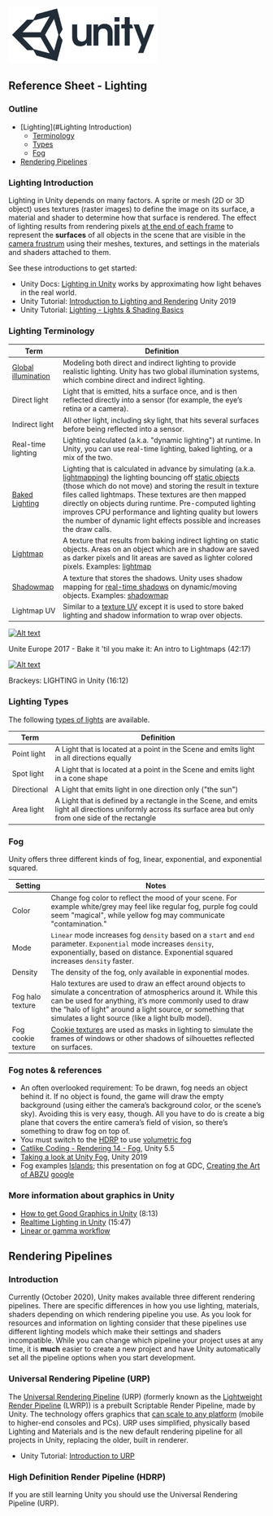 

![unity logo](images/unity-logo-293w.png)

## Reference Sheet - Lighting

### Outline

- [Lighting](#Lighting Introduction)
	- [Terminology](#Lighting-Terminology)
	- [Types](#Lighting-Types)
	- [Fog](#Fog)
- [Rendering Pipelines](#Rendering-Pipelines)


### Lighting Introduction

Lighting in Unity depends on many factors. A sprite or mesh (2D or 3D object) uses textures (raster images) to define the image on its surface, a material and shader to determine how that surface is rendered. The effect of lighting results from rendering pixels [at the end of each frame](https://docs.unity3d.com/Manual/ExecutionOrder.html) to represent the **surfaces** of all objects in the scene that are visible in the [camera frustrum](https://docs.unity3d.com/Manual/UnderstandingFrustum.html) using their meshes, textures, and settings in the materials and shaders attached to them.

See these introductions to get started:
- Unity Docs: [Lighting in Unity](https://docs.unity3d.com/Manual/LightingOverview.html) works by approximating how light behaves in the real world.
- Unity Tutorial: [Introduction to Lighting and Rendering](https://learn.unity.com/tutorial/introduction-to-lighting-and-rendering-2019-3) Unity 2019
- Unity Tutorial: [Lighting - Lights & Shading Basics](https://learn.unity.com/tutorial/lighting-lights-shading-basics#)



### Lighting Terminology

Term | Definition
--- | ---
[Global illumination](https://docs.unity3d.com/Manual/LightingInUnity.html) | Modeling both direct and indirect lighting to provide realistic lighting. Unity has two global illumination systems, which combine direct and indirect lighting.
Direct light | Light that is emitted, hits a surface once, and is then reflected directly into a sensor (for example, the eye’s retina or a camera).
Indirect light | All other light, including sky light, that hits several surfaces before being reflected into a sensor.
Real-time lighting | Lighting calculated (a.k.a. "dynamic lighting") at runtime. In Unity, you can use real-time lighting, baked lighting, or a mix of the two.
[Baked Lighting](https://docs.unity3d.com/Manual/LightMode-Baked.html) | Lighting that is calculated in advance by simulating (a.k.a. [lightmapping](https://docs.unity3d.com/Manual/Lightmappers.html)) the lighting bouncing off [static objects](https://docs.unity3d.com/Manual/StaticObjects.html) (those which do not move) and storing the result in texture files called lightmaps. These textures are then mapped directly on objects during runtime. Pre-computed lighting improves CPU performance and lighting quality but lowers the number of dynamic light effects possible and increases the draw calls.
[Lightmap](https://en.wikipedia.org/wiki/Lightmap) | A texture that results from baking indirect lighting on static objects. Areas on an object which are in shadow are saved as darker pixels and lit areas are saved as lighter colored pixels. Examples: [lightmap](https://twitter.com/yuriyodonnell/status/880374951160803328)
[Shadowmap](https://en.wikipedia.org/wiki/Shadow_mapping) | A texture that stores the shadows. Unity uses shadow mapping for [real-time shadows](https://docs.unity3d.com/Manual/shadow-mapping.html) on dynamic/moving objects. Examples: [shadowmap](https://viktorpramberg.com/baked-lighting)
Lightmap UV | Similar to a [texture UV](Unity-Sprites-and-Textures.md#textures) except it is used to store baked lighting and shadow information to wrap over objects.


[![Alt text](https://img.youtube.com/vi/u5RTVMBWabg/0.jpg)](https://www.youtube.com/watch?v=u5RTVMBWabg)

Unite Europe 2017 - Bake it 'til you make it: An intro to Lightmaps (42:17)

[![Alt text](https://img.youtube.com/vi/VnG2gOKV9dw/0.jpg)](https://www.youtube.com/watch?v=VnG2gOKV9dw)

Brackeys: LIGHTING in Unity (16:12)




### Lighting Types

The following [types of lights](https://docs.unity3d.com/Manual/Lighting.html) are available.


Term | Definition
--- | ---
Point light | A Light that is located at a point in the Scene and emits light in all directions equally
Spot light | A Light that is located at a point in the Scene and emits light in a cone shape
Directional | A Light that emits light in one direction only ("the sun")
Area light | A Light that is defined by a rectangle in the Scene, and emits light all directions uniformly across its surface area but only from one side of the rectangle





### Fog

Unity offers three different kinds of fog, linear, exponential, and exponential squared.

Setting | Notes
--- | ---
Color | Change fog color to reflect the mood of your scene. For example white/grey may feel like regular fog, purple fog could seem "magical", while yellow fog may communicate "contamination."
Mode | `Linear` mode increases fog `density` based on a `start` and `end` parameter. `Exponential` mode increases `density`, exponentially, based on distance. Exponential squared increases `density` faster.
Density | The density of the fog, only available in exponential modes.
Fog halo texture | Halo textures are used to draw an effect around objects to simulate a concentration of atmospherics around it. While this can be used for anything, it’s more commonly used to draw the “halo of light” around a light source, or something that simulates a light source (like a light bulb model).
Fog cookie texture | [Cookie textures](https://docs.unity3d.com/Manual/Cookies.html) are used as masks in lighting to simulate the frames of windows or other shadows of silhouettes reflected on surfaces.


### Fog notes & references

- An often overlooked requirement: To be drawn, fog needs an object behind it. If no object is found, the game will draw the empty background (using either the camera’s background color, or the scene’s sky). Avoiding this is very easy, though. All you have to do is create a big plane that covers the entire camera’s field of vision, so there’s something to draw fog on top of.
- You must switch to the [HDRP](https://unity.com/how-to/getting-started-high-definition-render-pipeline-hdrp-games) to use [volumetric fog](https://learn.unity.com/tutorial/creating-volumetric-fog-19)
- [Catlike Coding - Rendering 14 - Fog](https://catlikecoding.com/unity/tutorials/rendering/part-14/), Unity 5.5
- [Taking a look at Unity Fog](https://magazine.renderosity.com/article/5204/taking-a-look-at-unity-fog), Unity 2019
- Fog examples [Islands](https://carlburton.itch.io/islands); this presentation on fog at GDC, [Creating the Art of ABZU](https://www.youtube.com/watch?v=l9NX06mvp2E&lc=UgwWzcN89QNIX2tywXx4AaABAg&ab_channel=GDC) [google](https://www.google.com/search?q=fog+in+unity+2019&tbm=isch&ictx=1&tbs=rimg:Ccpsg4JjRmFaIgjKbIOCY0ZhWioSCcpsg4JjRmFaERYmXh2YOZ7l&safe=off&hl=en&sa=X&ved=2ahUKEwjMvLPIreTrAhUOVFMKHYLcCYcQiRx6BAgAEAQ&biw=1440&bih=766)


### More information about graphics in Unity

- [How to get Good Graphics in Unity](https://www.youtube.com/watch?v=owZneI02YOU&ab_channel=Brackeys) (8:13)
- [Realtime Lighting in Unity](https://www.youtube.com/watch?v=wwm98VdzD8s&ab_channel=Brackeys) (15:47)
- [Linear or gamma workflow](https://docs.unity3d.com/Manual/LinearRendering-LinearOrGammaWorkflow.html)






## Rendering Pipelines


### Introduction

Currently (October 2020), Unity makes available three different rendering pipelines. There are specific differences in how you use lighting, materials, shaders depending on which rendering pipeline you use. As you look for resources and information on lighting consider that these pipelines use different lighting models which make their settings and shaders incompatible. While you can change which pipeline your project uses at any time, it is **much** easier to create a new project and have Unity automatically set all the pipeline options when you start development.



### Universal Rendering Pipeline (URP)

The [Universal Rendering Pipeline](https://docs.unity3d.com/Packages/com.unity.render-pipelines.universal@latest/) (URP) (formerly known as the [Lightweight Render Pipeline](https://docs.unity3d.com/Packages/com.unity.render-pipelines.lightweight@6.5/manual/index.html) (LWRP)) is a prebuilt Scriptable Render Pipeline, made by Unity. The technology offers graphics that [can scale to any platform](https://blogs.unity3d.com/2020/02/10/achieve-beautiful-scalable-and-performant-graphics-with-the-universal-render-pipeline/) (mobile to higher-end consoles and PCs). URP uses simplified, physically based Lighting and Materials and is the new default rendering pipeline for all projects in Unity, replacing the older, built in renderer.

- Unity Tutorial: [Introduction to URP](https://learn.unity.com/tutorial/introduction-to-urp)


### High Definition Render Pipeline (HDRP)

If you are still learning Unity you should use the Universal Rendering Pipeline (URP).
